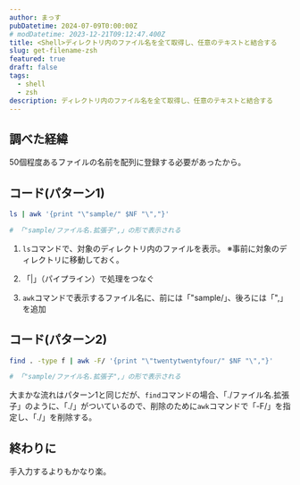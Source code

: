 ```yaml
---
author: まっす
pubDatetime: 2024-07-09T0:00:00Z
# modDatetime: 2023-12-21T09:12:47.400Z
title: <Shell>ディレクトリ内のファイル名を全て取得し、任意のテキストと結合する
slug: get-filename-zsh
featured: true
draft: false
tags:
  - shell
  - zsh
description: ディレクトリ内のファイル名を全て取得し、任意のテキストと結合する
---
```


<!-- ## Table of contents -->

## 調べた経緯

50個程度あるファイルの名前を配列に登録する必要があったから。

## コード(パターン1)

```zsh
ls | awk '{print "\"sample/" $NF "\","}' 

# 「"sample/ファイル名.拡張子",」の形で表示される
```

1. `ls`コマンドで、対象のディレクトリ内のファイルを表示。
※事前に対象のディレクトリに移動しておく。

2. 「|」（パイプライン）で処理をつなぐ

3. `awk`コマンドで表示するファイル名に、前には「"sample/」、後ろには「",」を追加

## コード(パターン2)

```zsh
find . -type f | awk -F/ '{print "\"twentytwentyfour/" $NF "\","}' 

# 「"sample/ファイル名.拡張子",」の形で表示される
```

大まかな流れはパターン1と同じだが、`find`コマンドの場合、「./ファイル名.拡張子」のように、「./」がついているので、削除のために`awk`コマンドで「-F/」を指定し、「./」を削除する。

## 終わりに

手入力するよりもかなり楽。